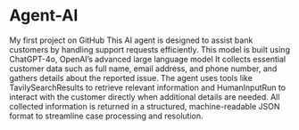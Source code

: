 # Agent-AI
My first project on GitHub
This AI agent is designed to assist bank customers by handling support requests efficiently. This model is built using ChatGPT-4o, OpenAI’s advanced large language model It collects essential customer data such as full name, email address, and phone number, and gathers details about the reported issue. The agent uses tools like TavilySearchResults to retrieve relevant information and HumanInputRun to interact with the customer directly when additional details are needed. All collected information is returned in a structured, machine-readable JSON format to streamline case processing and resolution.
